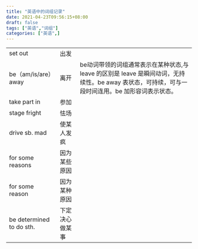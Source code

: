```yaml
---
title: "英语中的词组记录"
date: 2021-04-23T09:56:15+08:00
draft: false
tags: ["英语","词组"]
categories: ["英语",]
---
```


||||
|-|-|-|
|set out|出发||
|be（am/is/are）away|离开|be动词带领的词组通常表示在某种状态,与 leave 的区别是 leave 是瞬间动词，无持续性。be away 表状态，可持续，可与一段时间连用。be 加形容词表示状态。|
|take part in|参加||
|stage fright|怯场|
|drive sb. mad|使某人发疯|
|for some reasons|因为某些原因|
|for some reason|因为某种原因|
|be determined to do sth.|下定决心做某事|